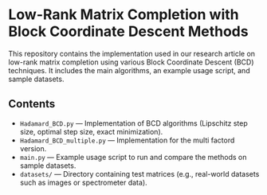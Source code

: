 # Low-Rank Matrix Completion with Block Coordinate Descent Methods

This repository contains the implementation used in our research article on low-rank matrix completion using various Block Coordinate Descent (BCD) techniques. It includes the main algorithms, an example usage script, and sample datasets.

## Contents

- `Hadamard_BCD.py` — Implementation of BCD algorithms (Lipschitz step size, optimal step size, exact minimization).
- `Hadamard_BCD_multiple.py` — Implementation for the multi factord version.
- `main.py` — Example usage script to run and compare the methods on sample datasets.
- `datasets/` — Directory containing test matrices (e.g., real-world datasets such as images or spectrometer data).
